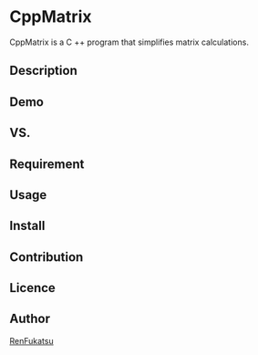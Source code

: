 CppMatrix
====

CppMatrix is a C ++ program that simplifies matrix calculations.

## Description

## Demo

## VS. 

## Requirement

## Usage

## Install

## Contribution

## Licence

## Author

[RenFukatsu](https://github.com/RenFukatsu)